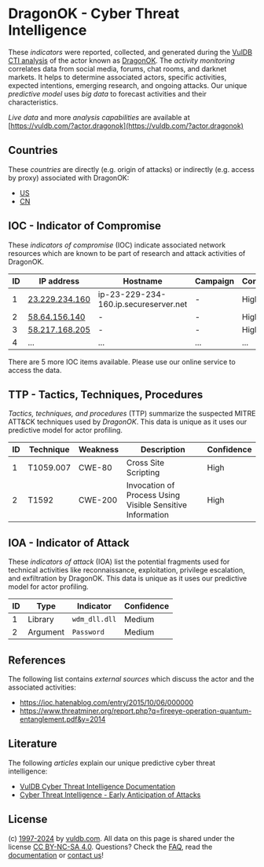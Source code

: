 # DragonOK - Cyber Threat Intelligence

These _indicators_ were reported, collected, and generated during the [VulDB CTI analysis](https://vuldb.com/?kb.cti) of the actor known as [DragonOK](https://vuldb.com/?actor.dragonok). The _activity monitoring_ correlates data from social media, forums, chat rooms, and darknet markets. It helps to determine associated actors, specific activities, expected intentions, emerging research, and ongoing attacks. Our unique _predictive model_ uses _big data_ to forecast activities and their characteristics.

_Live data_ and more _analysis capabilities_ are available at [https://vuldb.com/?actor.dragonok](https://vuldb.com/?actor.dragonok)

## Countries

These _countries_ are directly (e.g. origin of attacks) or indirectly (e.g. access by proxy) associated with DragonOK:

* [US](https://vuldb.com/?country.us)
* [CN](https://vuldb.com/?country.cn)

## IOC - Indicator of Compromise

These _indicators of compromise_ (IOC) indicate associated network resources which are known to be part of research and attack activities of DragonOK.

ID | IP address | Hostname | Campaign | Confidence
-- | ---------- | -------- | -------- | ----------
1 | [23.229.234.160](https://vuldb.com/?ip.23.229.234.160) | ip-23-229-234-160.ip.secureserver.net | - | High
2 | [58.64.156.140](https://vuldb.com/?ip.58.64.156.140) | - | - | High
3 | [58.217.168.205](https://vuldb.com/?ip.58.217.168.205) | - | - | High
4 | ... | ... | ... | ...

There are 5 more IOC items available. Please use our online service to access the data.

## TTP - Tactics, Techniques, Procedures

_Tactics, techniques, and procedures_ (TTP) summarize the suspected MITRE ATT&CK techniques used by _DragonOK_. This data is unique as it uses our predictive model for actor profiling.

ID | Technique | Weakness | Description | Confidence
-- | --------- | -------- | ----------- | ----------
1 | T1059.007 | CWE-80 | Cross Site Scripting | High
2 | T1592 | CWE-200 | Invocation of Process Using Visible Sensitive Information | High

## IOA - Indicator of Attack

These _indicators of attack_ (IOA) list the potential fragments used for technical activities like reconnaissance, exploitation, privilege escalation, and exfiltration by DragonOK. This data is unique as it uses our predictive model for actor profiling.

ID | Type | Indicator | Confidence
-- | ---- | --------- | ----------
1 | Library | `wdm_dll.dll` | Medium
2 | Argument | `Password` | Medium

## References

The following list contains _external sources_ which discuss the actor and the associated activities:

* https://ioc.hatenablog.com/entry/2015/10/06/000000
* https://www.threatminer.org/report.php?q=fireeye-operation-quantum-entanglement.pdf&y=2014

## Literature

The following _articles_ explain our unique predictive cyber threat intelligence:

* [VulDB Cyber Threat Intelligence Documentation](https://vuldb.com/?kb.cti)
* [Cyber Threat Intelligence - Early Anticipation of Attacks](https://www.scip.ch/en/?labs.20201022)

## License

(c) [1997-2024](https://vuldb.com/?kb.changelog) by [vuldb.com](https://vuldb.com/?kb.about). All data on this page is shared under the license [CC BY-NC-SA 4.0](https://creativecommons.org/licenses/by-nc-sa/4.0/). Questions? Check the [FAQ](https://vuldb.com/?kb.faq), read the [documentation](https://vuldb.com/?kb) or [contact us](https://vuldb.com/?contact)!
